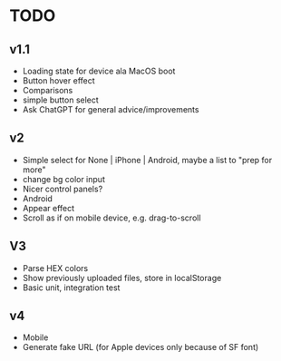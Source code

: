 # TODO

## v1.1

- Loading state for device ala MacOS boot
- Button hover effect
- Comparisons
- simple button select
- Ask ChatGPT for general advice/improvements

## v2

- Simple select for None | iPhone | Android, maybe a list to "prep for more"
- change bg color input
- Nicer control panels?
- Android
- Appear effect
- Scroll as if on mobile device, e.g. drag-to-scroll

## V3

- Parse HEX colors
- Show previously uploaded files, store in localStorage
- Basic unit, integration test

## v4

- Mobile
- Generate fake URL (for Apple devices only because of SF font)
